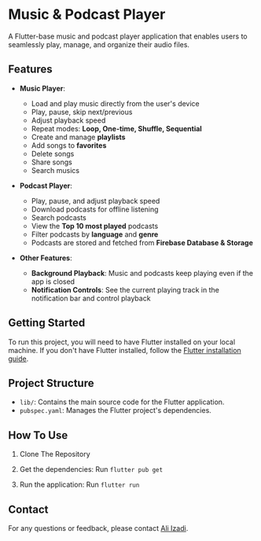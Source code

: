 # Music & Podcast Player  

A Flutter-base music and podcast player application that enables users to seamlessly play, manage, and organize their audio files. 

## Features  

- **Music Player**: 
  - Load and play music directly from the user's device  
  - Play, pause, skip next/previous  
  - Adjust playback speed  
  - Repeat modes: **Loop, One-time, Shuffle, Sequential**  
  - Create and manage **playlists**  
  - Add songs to **favorites**  
  - Delete songs
  - Share songs
  - Search musics  

- **Podcast Player**:  
  - Play, pause, and adjust playback speed
  - Download podcasts for offline listening  
  - Search podcasts 
  - View the **Top 10 most played** podcasts  
  - Filter podcasts by **language** and **genre**  
  - Podcasts are stored and fetched from **Firebase Database & Storage**  

- **Other Features**:
  - **Background Playback**: Music and podcasts keep playing even if the app is closed  
  - **Notification Controls**: See the current playing track in the notification bar and control playback  

## Getting Started

To run this project, you will need to have Flutter installed on your local machine. If you don't have Flutter installed, follow the [Flutter installation guide](https://flutter.dev/docs/get-started/install).

## Project Structure

- `lib/`: Contains the main source code for the Flutter application.
- `pubspec.yaml`: Manages the Flutter project's dependencies.

## How To Use

1. Clone The Repository

2. Get the dependencies: Run `flutter pub get`

3. Run the application: Run `flutter run`

## Contact

For any questions or feedback, please contact [Ali Izadi](mailto:ali.izadi.ce@gmail.com).
